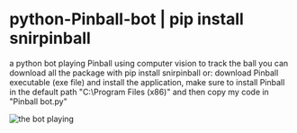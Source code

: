 # python-Pinball-bot | pip install snirpinball
a python bot playing Pinball using computer vision to track the ball
you can download all the package with pip install snirpinball or:
download Pinball executable (exe file) and install the application, make sure to install Pinball in the default path "C:\Program Files (x86)" and then copy my code in "Pinball bot.py"








![the bot playing](https://media.giphy.com/media/u5xyeDMbHXY1WdOQ3U/giphy.gif)











